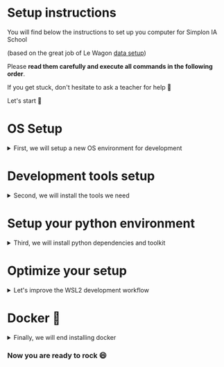 # Setup instructions

You will find below the instructions to set up you computer for Simplon IA School 

(based on the great job of Le Wagon [data setup](https://github.com/lewagon/data-setup/blob/master/WINDOWS.md)) 

Please **read them carefully and execute all commands in the following order**. 

If you get stuck, don't hesitate to ask a teacher for help :raising_hand:

Let's start :rocket:

<!---------------------------------------------------->
# OS Setup
<!---------------------------------------------------->

<details> 
  <summary>First, we will setup a new OS environment for development </summary>


## GitHub account

First, you will need a GitHub account. 

Have you signed up to GitHub? If not, [do it right away](https://github.com/join).

<!---------------------------------------------------->
## Windows version
<!---------------------------------------------------->

Now, we need to check that the Windows version installed on your computer is compatible with this setup instructions.

### Windows 10 or Windows 11

<details> 
  <summary>Check your Windows version</summary>

To be able to set up your computer, you need to have **Windows 10 or Windows 11** installed.

To check your Windows version:
- Press `Windows` + `R`
- Type  `winver`
- Press `Enter`

:heavy_check_mark: If the first words of this window are **Windows 10 or Windows 11** you're good to go :+1:

:x: If not, you cannot proceed with this setup. You have to upgrade to Windows 10 first :point_down:

<details>
  <summary> (Only to fix the problem) Upgrade to Windows 10</summary>

  - Download Windows 10 from [Microsoft](https://www.microsoft.com/software-download/windows10ISO)
  - Install it. It should take roughly an hour, but this depends on your computer.
  - When the installation is over, execute the commands above :point_up: to check that you now have **Windows 10**.
</details>

:warning: **If you have Windows 10 installed, you don't need to upgrade to Windows 11 to proceed with this setup**.

:information_source: [Windows 11 upgrade is rolling out now](https://www.microsoft.com/en-us/windows/get-windows-11), which means it may or may not be available for your computer just yet.

</details> 

### Latest updates

<details> 
  <summary>Check you have last updates</summary>

Once you're sure that you're using Windows 10 or 11, you need to install all the latest updates.

Open Windows Update:
- Press `Windows` + `R`
- Type  `ms-settings:windowsupdate`
- Press `Enter`
- Click on `Check updates`

:heavy_check_mark: If you see a green check mark and the message "You're up to date", you're good to go :+1:

:warning: If you have a red exclamation mark and the message "Update available", please install them and repeat the process until it says that you are up to date :loop:

:x: If you have an error message about Windows not being able to apply updates, please **contact a teacher**.

<details>
  <summary> (Only to fix the problem) Activate Windows Update Service to fix Updates</summary>

  Some antiviruses and pieces of software deactivate the Update service we need, resulting in the error you see. Let's fix that!
  - Press `Windows` + `R`
  - Type  `services.msc`
  - Press `Enter`
  - Double Click `Windows Update Service`
  - Set its `Startup` to `Automatic`
  - Click on `Start`
  - Click on `Ok`
  Then let's try updates again!
</details>


</details> 


### Minimum version

<details> 
  <summary>Check the release version</summary>

Some of the tools we need to install have been release with the `1903` version **or above** of Windows 10 so we need to make sure you have at least this one.

- Press `Windows` + `R`
- Type  `winver`
- Press `Enter`

Check the **Version number**:

:heavy_check_mark: If it says at least `1903`, you are good to go :+1:

:x: If it is below `1903`, please **contact a teacher**.

</details> 

<!---------------------------------------------------->
## Virtualization
<!---------------------------------------------------->

We need to ensure that the Virtualization options are enabled in the BIOS of your computer.

<details> 
  <summary>Steps </summary>

For many computers, this is already the case. Let's check:
- Press `Windows` + `R`
- Type  `taskmgr`
- Press `Enter`
- Click on the `Performance` tab
- Click on `CPU`

![Windows task manager](https://github.com/lewagon/setup/blob/master/images/windows_task_manager.png)
  


:heavy_check_mark: If you see "Virtualization: Enabled", you're good to go :+1:

:x: If the line is missing or if the virtualization is disabled, please **contact a teacher before trying to activate the Virtualization**

<details>
  <summary>(Only to fix the problem) Activate Virtualization</summary>

  We need to access the BIOS / UEFI of the computer to activate it.
  - Press `Windows + R`
  - Type  `shutdown.exe /r /o /t 1`
  - Press `Enter`
  - Wait for the computer to shutdown
  - Click on `Troubleshoot`
  - Click on `Advanced Options`
  - Click on `UEFI Firmware Settings`
  - Click on `Restart`

  You need to activate the virtualization option for your processor here:
  - Most of the time, in the advanced settings, the CPU settings, or the Northbridge settings
  - The option can be called differently according to your computer:
      - Intel: `Intel VT-x`, `Intel Virtualization Technology`, `Virtualization Extensions`, `Vanderpool`...
      - AMD: `SVM Mode` or `AMD-V`
  - Save the changes after activation and reboot the computer through the appropriate option
</details>



<details>
  <summary>(Only to fix the problem) Please, check again if  Virtualization options are enabled</summary>
  
  - Press `Windows` + `R`
  - Type  `taskmgr`
  - Press `Enter`
  - Click on the `Performance` tab
  - Click on `CPU`
</details>


</details> 

<!---------------------------------------------------->
## Windows Subsystem for Linux (WSL)
<!---------------------------------------------------->

WSL is the development environment we are using to run Ubuntu. You can learn more about WSL [here](https://docs.microsoft.com/en-us/windows/wsl/faq).

:information_source: The following instructions depend on your version of Windows. Please execute only the instructions corresponding to your version :point_down:



### Windows 11
<details>
  <summary> If you have Windows 11, follow these steps to install WSL </summary>

If you are running Windows 11, we will install WSL 2 and Ubuntu in one command through the Windows Terminal.

:warning: In the following instruction, please be aware of the `Ctrl` + `Shift` + `Enter` key stroke to execute **Windows Terminal** with administrator privileges instead of just clicking on `Ok`or pressing `Enter`.

- Press `Windows` + `R`
- Type  `wt`
- Press **`Ctrl` + `Shift` + `Enter`**

:warning: You may have to accept the UAC confirmation about the privilege elevation.

A blue terminal window will appear:
- Copy the following command (`Ctrl` + `C`)
- Paste it into the terminal window (`Ctrl` + `V` or by right-clicking in the window)
- Run it by pressing `Enter`

```powershell
wsl --install
```

:heavy_check_mark: If the command ran without any error, please restart your computer and continue below :+1:

:x: If you encounter an error message (or if you see some text in red in the window), please **contact a teacher**

</details>  
  

### Windows 10

<details>
  <summary> If you have Windows 10, follow these steps to install WSL </summary>

#### Install WSL 1

<details> 
  <summary>We will first install WSL 1 through the PowerShell Terminal (Steps) </summary>
  

:warning: In the following instruction, please be aware of the `Ctrl` + `Shift` + `Enter` key stroke to execute **Windows PowerShell** with administrator privileges instead of just clicking on `Ok`or pressing `Enter`.

- Press `Windows` + `R`
- Type  `powershell`
- Press **`Ctrl` + `Shift` + `Enter`**

:warning: You may have to accept the UAC confirmation about the privilege elevation.

A blue terminal window will appear:
- Copy the following commands one by one (`Ctrl` + `C`)
- Paste them into the PowerShell window (`Ctrl` + `V` or by right-clicking in the window)
- Run them by pressing `Enter`

```powershell
Enable-WindowsOptionalFeature -Online -FeatureName Microsoft-Windows-Subsystem-Linux
```

```powershell
dism.exe /online /enable-feature /featurename:Microsoft-Windows-Subsystem-Linux /all /norestart
```

```powershell
dism.exe /online /enable-feature /featurename:VirtualMachinePlatform /all /norestart
```

:heavy_check_mark: If all three commands ran without any error, please restart your computer and continue below :+1:

:x: If you encounter an error message (or if you see some text in red in the window), please **contact a teacher**

</details>    
  
#### Upgrade to WSL 2

  
<details> 
  <summary>we will then upgrade WSL to version 2 (Steps) </summary>  
  

Once your computer has restarted, we need to download the WSL2 installer.

- Go to the [download page](https://aka.ms/wsl2kernel)
- Download "WSL2 Linux kernel update package"
- Open the file you've just downloaded
- Click `Next`
- Click `Finish`

![Update WSL from version 1 to 2](https://github.com/lewagon/setup/blob/master/images/windows_update_wsl.png)

:heavy_check_mark: If didn't encounter any error message, you're good to go :+1:

:x: If you encounter the error "This update only applies to machines with the Windows Subsystem for Linux", **right click** on the program and select `uninstall`; you shall be able to install it normally this time.


</details>  

  
#### Make WSL 2 the default Windows Subsystem for Linux


<details> 
  <summary>Finally, we will set WSL default version to 2 (steps).</summary>


Now that WSL 2 is installed, let's make it the default version:
- Press `Windows` + `R`
- Type  `cmd`
- Press `Enter`

In the window which appears, type:

```bash
wsl --set-default-version 2
```

:heavy_check_mark: If you see "The operation completed successfully", you can close this terminal and continue to follow the instructions below :+1:

:x: If the message you get is about Virtualization, please **contact a teacher**

<details>
  <summary>(Only if you have the problem) Enable Virtual Machine Platform Windows feature</summary>

  Follow the steps described [here](https://www.configserverfirewall.com/windows-10/please-enable-the-virtual-machine-platform-windows-feature-and-ensure-virtualization-is-enabled-in-the-bios/#:~:text=To%20enable%20WSL%202,%20Open,Windows%20feature%20on%20or%20off.&text=Ensure%20that%20the%20Virtual%20Machine,Windows%20will%20enable%20WSL%202) until you enable <strong>Virtual Machine Platform</strong> and <strong>Windows Subsystem for Linux</strong>
</details>

<details>
  <summary>(Only if you have the problem) Enable Hyper-V Windows feature</summary>

  Follow the steps described [here](https://winaero.com/enable-use-hyper-v-windows-10/) until you enable the group <strong>Hyper-V</strong>

  :information_source: If you are running Windows 10 **Home edition**, Hyper-V feature is not available for your operating system. It's non-blocking and you can still continue to follow the instructions below :ok_hand:
</details>

</details>

</details>  


<!---------------------------------------------------->
## Ubuntu
<!---------------------------------------------------->

Please Read carefully all the steps before executing them, in some cases there are some warnings to consider later in the text

### Installation

<details> 
  <summary>
  steps 
  </summary>

:information_source: The following instructions depend on your version of Windows. Please execute only the instructions corresponding to your version :point_down:

#### Windows 11

<details>
  <summary> If you have Windows 11, follow these instructions </summary>

If you are running Windows 11, after restarting you computer, you should see a terminal window saying WSL is resuming the Ubuntu installation process. When it's done, Ubuntu will be launched.

</details>

#### Windows 10

<details>
  <summary> If you have Windows 10, follow these instructions </summary>

If you are running Windows 10, let's install Ubuntu throught the Microsoft Store:

- Click on `Start`
- Type  `Microsoft Store`
- Click on `Microsoft Store` in the list
- Search for `Ubuntu` in the search bar
- **Select version without any number, just plain "Ubuntu"**
- Click on `Install`

:warning: Don't install **Ubuntu 18.04 LTS** nor **Ubuntu 20.04**!

<details>
  <summary> (Only to fix the problem) Uninstall wrong versions of Ubuntu</summary>

  To uninstall a wrong version of Ubuntu, you just have to go to the Installed Program List of Windows 10:
  - Press `Windows` + `R`
  - Type  `ms-settings:appsfeatures`
  - Press `Enter`

  Find the software to uninstall and click on the uninstall button.
</details>

Once the installation is finished, the `Install` button becomes a `Launch` button: click on it.

</details> 
</details> 


### First launch

<details> 
  <summary>steps</summary>

At first launch, you will be asked some information:
- Choose a **username**:
    - one word
    - lowercase
    - no special characters
    - for example: `lewagon` or your `firstname`
- Choose a **password**
- Confirm your password

:warning: When you type your password, nothing will show up on the screen, **that's normal**. This is a security feature to mask not only your password as a whole but also its length. Just type your password and when you're done, press `Enter`.

:warning: Wait to the end of the installation. Sometimes, during the ubuntu installation, it propose to change to powershell, **Do not change to powershell**, wait until the installation is finished, it will switch automatically.

You can close the Ubuntu window now that it is installed on your computer.


</details> 



### Check the WSL version of Ubuntu

<details> 
  <summary>steps</summary>

- Press `Windows` + `R`
- Type  `cmd`
- Press `Enter`

Type the following command:

```bash
wsl -l -v
```

:heavy_check_mark: If the version of Ubuntu WSL is 2, you are good to go :+1:

:x: If the version of Ubuntu WSL is 1, we will need to convert it to version 2.

<details>
  <summary>(Only to fix the problem) Convert Ubuntu WSL V1 to V2</summary>

  In the Command Prompt window, type:

  ```bash
  wsl --set-version Ubuntu 2
  ```

  :heavy_check_mark: After a few seconds, you should get the following message: `The conversion is complete`.

  :x: If it does not work, we need to be sure that Ubuntu files are not compressed.
</details>

<details>
  <summary>(Only to fix the problem) Check for Uncompressed Files</summary>

  - Press `Windows` + `R`
  - Type  `%localappdata%\Packages`
  - Press `Enter`
  - Open the folder named `CanonicalGroupLimited.UbuntuonWindows...`
  - Right Click on the `LocalState` folder
  - Click on `Properties`
  - Click on `Advanced`
  - Make sure that the option `Compress content` is **not** ticked, then click on `Ok`.

  Apply changes to this folder only and try to convert the Ubuntu WSL version again.

  :x: If the conversion still does not work, please **contact a teacher**.
</details>

You can now close this terminal window.

</details> 

Run Ubuntu again and check that the username appears in the terminal. If root appears instead of the username, you have to redo the installation properly


</details>  

<!---------------------------------------------------->
<!---------------------------------------------------->
# Development tools setup
<!---------------------------------------------------->
<!---------------------------------------------------->

<details> 
  <summary>Second, we will install the tools we need</summary>
  

## Be sure to have a correct browser

<details> 
  <summary>Install the Google Chrome browser </summary>


if you haven't got it already and set it as a __default browser__.

Follow the steps for your system from this link :point_right: [Install Google Chrome](https://support.google.com/chrome/answer/95346?co=GENIE.Platform%3DDesktop&hl=en-GB)

__Why Chrome?__

We recommend to use it as your default browser as it's most compatible with testing or running your code, as well as working with Cloud Platforms (GCP, AWS or Azure). Another alternative is Firefox, however we don't recommend using other tools like Opera, Internet Explorer or Safari.


</details> 

<!---------------------------------------------------->
## Visual Studio Code
<!---------------------------------------------------->

<details> 
  <summary>Install an IDE to develop with python </summary>


### Installation

<details> 
  <summary>
  Let's install Visual Studio Codetext editor.
  </summary>


Documentation [Visual Studio Code](https://code.visualstudio.com)

- Go to [Visual Studio Code download page](https://code.visualstudio.com/download).
- Click on "Windows" button
- Open the file you have just downloaded.
- Install it with few options:

<img src="images/windows_vscode_installation.png" alt="drawing" width="600"/>

<!--
![VS Code installation options](https://github.com/lewagon/setup/blob/master/images/windows_vscode_installation.png)
---->



When the installation is finished, launch VS Code.

</details> 

### Connecting VS Code to Ubuntu

<details> 
  <summary>instal remote WSL</summary>


To make VS Code interact properly with Ubuntu, let's install the [Remote - WSL](https://marketplace.visualstudio.com/items?itemName=ms-vscode-remote.remote-wsl) VS Code extension.

Open your **Ubuntu terminal**.

Copy-paste the following commands in the terminal:

```bash
code --install-extension ms-vscode-remote.remote-wsl
```

Then open VS Code from your terminal:

```bash
code .
```

:heavy_check_mark: If you see `WSL: Ubuntu` in a green box in the bottom left corner of the VS Code window, you're good to go :+1:


<img src="images/windows_remote_wsl.png" alt="drawing" width="800"/>

<!--
![WSL Ubuntu Remote](https://github.com/lewagon/setup/blob/master/images/windows_remote_wsl.png)
---->

:x: Otherwise, please **contact a teacher**

</details> 

</details> 


<!---------------------------------------------------->
## Windows Terminal
<!---------------------------------------------------->

<details> 
  <summary>Let's install a correct terminal for WSL2</summary>

### Installation

<details> 
  <summary>
  :information_source: The following instructions depend on your version of Windows.
  </summary>

<br>
If you are running Windows 11, the Windows Terminal is already installed and you can proceed to the next section :point_down:

If you are running Windows 10, let's install Windows Terminal, a real modern terminal:

<details> 
  <summary> steps
  </summary>

- Click on `Start`
- Type  `Microsoft Store`
- Click on `Microsoft Store` in the list
- Search for `Windows Terminal` in the search bar
- **Select Windows Terminal"**
- Click on `Install`

:warning: DO NOT install **Windows Terminal Preview**, just **Windows Terminal**!

<details>
  <summary> (If you find problems) Uninstall wrong version of Windows Terminal</summary>

  To uninstall a wrong version of Windows Terminal, you just have to go to the Installed Program List of Windows 10:

  - Press `Windows` + `R`
  - Type  `ms-settings:appsfeatures`
  - Press `Enter`

  Find the software to uninstall and click on the uninstall button.
</details>

Once the installation is finished, the `Install` button becomes a `Launch` button: click on it.
</details> 
</details> 

### Ubuntu as the default terminal

<details> 
  <summary>
  Let's make Ubuntu the default terminal of your Windows Terminal application.
  </summary>



Press `Ctrl` + `,`

It should open the terminal settings:

<img src="images/windows_terminal_settings.png" alt="drawing" width="600"/>

<!--
![Windows Terminal Settings](https://github.com/lewagon/setup/blob/master/images/windows_terminal_settings.png)
---->



- Change the default profile to "Ubuntu"
- Click on "Save"
- Click on "Open JSON file"

We have circle in red the part you will change:

<img src="images/windows_terminal_settings_json.png" alt="drawing" width="600"/>

<!--
![Windows Terminal JSON settings file](https://github.com/lewagon/setup/blob/master/images/windows_terminal_settings_json.png)
---->



First, let's ask Ubuntu to start directly inside your Ubuntu Home Directory instead of the Windows one:
- Locate the `"name": "Ubuntu",`
- Add the following line after it:

```bash
"commandline": "wsl.exe ~",
```

:warning: Do not forget the comma at the end of the line!

Then, let's disable warning for copy-pasting commands between Windows and Ubuntu:
- Locate the line `"defaultProfile": "{2c4de342-...}"`
- Add the following line after it:

```bash
"multiLinePasteWarning": false,
```

:warning: Do not forget the comma at the end of the line!

You can save these changes by pressing `Ctrl` + `S`

:heavy_check_mark: Your **Windows Terminal** is now setup :+1:

This terminal has tabs: you can choose to open a new terminal tab by clicking on the **+** next to the current one.

**From now on, every time we will refer to the terminal or the console it will be this one.** DO NOT use any other terminal anymore.

</details> 

</details> 

<!---------------------------------------------------->
## VS Code Extensions
<!---------------------------------------------------->

<details> 
  <summary>
  Now, let's setup  VS code to develop in python
  </summary>

### Installation

<details> 
  <summary>
  Let's install some useful extensions to VS Code.
  </summary>



```bash
code --install-extension ms-vscode.sublime-keybindings
code --install-extension emmanuelbeziat.vscode-great-icons
code --install-extension MS-vsliveshare.vsliveshare
code --install-extension ms-python.python
code --install-extension KevinRose.vsc-python-indent
code --install-extension ms-python.vscode-pylance
code --install-extension ms-toolsai.jupyter
```

Here is a list of the extensions you are installing:
- [Sublime Text Keymap and Settings Importer](https://marketplace.visualstudio.com/items?itemName=ms-vscode.sublime-keybindings)
- [VSCode Great Icons](https://marketplace.visualstudio.com/items?itemName=emmanuelbeziat.vscode-great-icons)
- [Live Share](https://marketplace.visualstudio.com/items?itemName=MS-vsliveshare.vsliveshare)
- [Python](https://marketplace.visualstudio.com/items?itemName=ms-python.python)
- [Python Indent](https://marketplace.visualstudio.com/items?itemName=KevinRose.vsc-python-indent)
- [Pylance](https://marketplace.visualstudio.com/items?itemName=ms-python.vscode-pylance)
- [Jupyter](https://marketplace.visualstudio.com/items?itemName=ms-toolsai.jupyter)

</details> 

### Live Share configuration

<details> 
  <summary>
  Setup the live share for remote debugging
  </summary>

[Visual Studio Live Share](https://visualstudio.microsoft.com/services/live-share/) is a VS Code extension which allows you to share the code in your text editor for debugging and pair-programming: let's set it up!

Launch VS Code from your terminal by typing `code` and pressing `Enter`.

Click on the little arrow at the bottom of the left bar :point_down:

<img src="images/vscode_live_share.png" alt="drawing" width="600"/>

<!--
![VS Code Live Share](https://github.com/lewagon/setup/blob/master/images/vscode_live_share.png)
---->


- Click on the "Share" button, then on "GitHub (Sign in using GitHub account)".
- A popup appears asking you to sign in with GitHub: click on "Allow".
- You are redirected to a GitHub page in you browser asking you to authorize Visual Studio Code: click on "Continue" then "Authorize github".
- VS Code may display additional pop-ups: close them by clicking "OK".

That's it, you're good to go!

</details> 

</details> 

<!---------------------------------------------------->
## Command line tools
<!---------------------------------------------------->

<details> 
  <summary>
  Setup your terminal with a friendly shell configuration
  </summary>

### Zsh & Git

<details> 
  <summary>
  Let's setup Zsh shell environment
  </summary>

Instead of using the default `bash` [shell](https://en.wikipedia.org/wiki/Shell_(computing)), we will use `zsh`.

We will also use [`git`](https://git-scm.com/), a command line software used for version control.

Let's install them, along with other useful tools:
- Open an **Ubuntu terminal**
- Copy and paste the following commands:

```bash
sudo apt update
sudo apt install -y curl git imagemagick jq unzip vim zsh
```

These commands will ask for your password: type it in.

:warning: When you type your password, nothing will show up on the screen, **that's normal**. This is a security feature to mask not only your password as a whole but also its length. Just type in your password and when you're done, press `Enter`.

</details> 

### GitHub CLI installation

<details> 
  <summary>
  Let's now install GitHub official CLI (Command Line Interface). 
  </summary>


It's a software used to interact with your GitHub account via the command line (Documentation [GitHub official CLI](https://cli.github.com) ).

In your terminal, copy-paste the following commands and type in your password if asked:

```bash
curl -fsSL https://cli.github.com/packages/githubcli-archive-keyring.gpg | sudo dd of=/usr/share/keyrings/githubcli-archive-keyring.gpg
echo "deb [arch=$(dpkg --print-architecture) signed-by=/usr/share/keyrings/githubcli-archive-keyring.gpg] https://cli.github.com/packages stable main" | sudo tee /etc/apt/sources.list.d/github-cli.list > /dev/null
sudo apt update
sudo apt install -y gh
```

To check that `gh` has been successfully installed on your machine, you can run:

```bash
gh --version
```

:heavy_check_mark: If you see `gh version X.Y.Z (YYYY-MM-DD)`, you're good to go :+1:

:x: Otherwise, please **contact a teacher**

</details> 

</details> 



<!---------------------------------------------------->
## Oh-my-zsh
<!---------------------------------------------------->

<details> 
  <summary>
  Let's install the `zsh` plugin.
  </summary>

Documentation [Oh My Zsh](https://ohmyz.sh/)

In a terminal execute the following command:

```bash
sh -c "$(curl -fsSL https://raw.github.com/ohmyzsh/ohmyzsh/master/tools/install.sh)"
```

If asked "Do you want to change your default shell to zsh?", press `Y`

At the end your terminal should look like this:

<img src="images/oh_my_zsh.png" alt="drawing" width="600"/>

<!--
![Ubuntu terminal with OhMyZsh](https://github.com/lewagon/setup/blob/master/images/oh_my_zsh.png)
---->



:heavy_check_mark: If it does, you can continue :+1:

:x: Otherwise, please **ask for a teacher**

</details> 


<!---------------------------------------------------->
## GitHub CLI
<!---------------------------------------------------->

<details> 
  <summary>
  Install and setup the GitHub CLI 
  </summary>



CLI is the acronym of [Command-line Interface](https://en.wikipedia.org/wiki/Command-line_interface).

In this section, we will use [GitHub CLI](https://cli.github.com/) to interact with GitHub directly from the terminal.

It should already be installed on your computer from the previous commands.

First in order to **login**, copy-paste the following command in your terminal:

:warning: **DO NOT edit the `email`**

```bash
gh auth login -s 'user:email' -w
```

gh will ask you few questions:

`What is your preferred protocol for Git operations?` With the arrows, choose `SSH` and press `Enter`. SSH is a protocol to log in using SSH keys instead of the well known username/password pair.

`Generate a new SSH key to add to your GitHub account?` Press `Enter` to ask gh to generate the SSH keys for you.

If you already have SSH keys, you will see instead `Upload your SSH public key to your GitHub account?` With the arrows, select your public key file path and press `Enter`.

`Enter a passphrase for your new SSH key (Optional)`. Type something you want and that you'll remember. It's a password to protect your private key stored on your hard drive. Then press `Enter`.

:warning: When you type your passphrase, nothing will show up on the screen, **that's normal**. This is a security feature to mask not only your passphrase as a whole but also its length. Just type your passphrase and when you're done, press `Enter`.

You will then get the following output:

```bash
! First copy your one-time code: 0EF9-D015
- Press Enter to open github.com in your browser...
```

Select and copy the code (`0EF9-D015` in the example), then press `Enter`.

Your browser will open and ask you to authorize GitHub CLI to use your GitHub account. Accept and wait a bit.

Come back to the terminal, press `Enter` again, and that's it.

To check that you are properly connected, type:

```bash
gh auth status
```

:heavy_check_mark: If you get `Logged in to github.com as <YOUR USERNAME> `, then all good :+1:

:x: If not, **contact a teacher**.

</details> 

<!---------------------------------------------------->
## Azure Cloud CLI
<!---------------------------------------------------->

<details>
    <summary>
        <strong>Let's install azure CLI in your terminal</strong>
    </summary>

Install the `az` (azure) CLI to communicate with (Azure Cloud Platform)[https://azure.microsoft.com/] through your terminal. 

We will follow the linux installation of Azure CLI with apt (link)[https://docs.microsoft.com/fr-fr/cli/azure/install-azure-cli-linux?pivots=apt]. 


- Get the libraries and dependencies

```bash
sudo apt-get update
sudo apt-get install ca-certificates curl apt-transport-https lsb-release gnupg
```

- Download and install microsoft key

```bash
curl -sL https://packages.microsoft.com/keys/microsoft.asc |
    gpg --dearmor |
    sudo tee /etc/apt/trusted.gpg.d/microsoft.gpg > /dev/null
```

- Add the Azure CLI software repository:

```bash
AZ_REPO=$(lsb_release -cs)
echo "deb [arch=amd64] https://packages.microsoft.com/repos/azure-cli/ $AZ_REPO main" |
    sudo tee /etc/apt/sources.list.d/azure-cli.list
```

- Update repository and install the azure-cli package

```bash
sudo apt-get update
sudo apt-get install azure-cli
```

- Try to update the CLI and log to your "Simplon" account

```bash
az upgrade
az login
```

- Now you should be connected with your accoung created by simplon to use the credits. Try the following code (you should find True as answer)

```bash
 az group exists --name ARA_P15_Lyon
```



If you want to know more, 👉 [Go to the Install documentation](https://docs.microsoft.com/fr-fr/cli/azure/install-azure-cli)

</details>
  
<!---------------------------------------------------->
## Dotfiles
<!---------------------------------------------------->

<details>
    <summary>
        <strong>Let's configure your terminal shell</strong>
    </summary>

Hackers love to refine and polish their shell and tools. We'll start with a great default configuration provided by [Le Wagon](http://github.com/lewagon/dotfiles), stored on GitHub. As your configuration is personal, you need your own repository storing it, so you first need to fork it to your GitHub account.

:arrow_right: [Click here to **fork**](https://github.com/lewagon/dotfiles/fork) the `lewagon/dotfiles` repository to your account (you'll need to click again on your picture to confirm _where_ you do the fork).

Forking means that it will create a new repo in your GitHub account, identical to the original one. You'll have a new repository on your GitHub account, `your_github_username/dotfiles`. We need to fork because each of you will need to put specific information (e.g. your name) in those
files.


Open your terminal and run the following command:

```bash
export GITHUB_USERNAME=`gh api user | jq -r '.login'`
echo $GITHUB_USERNAME
```

You should see your GitHub username printed. If it's not the case, **stop here** and ask for help.
There seems to be a problem with the previous step (`gh auth`).

Time to fork the repo and clone it on your laptop:

```bash
mkdir -p ~/code/$GITHUB_USERNAME && cd $_
gh repo fork lewagon/dotfiles --clone
```

Run the `dotfiles` installer.

```bash
cd ~/code/$GITHUB_USERNAME/dotfiles && zsh install.sh
```

Check the emails registered with your GitHub Account. You'll need to pick one
at the next step:

```bash
gh api user/emails | jq -r '.[].email'
```

Run the git installer:

```bash
cd ~/code/$GITHUB_USERNAME/dotfiles && zsh git_setup.sh
```

:point_up: This will **prompt** you for your name (`FirstName LastName`) and your email. Be careful
you **need** to put one of the email listed above thanks to the previous `gh api ...` command. If you
don't do that, Kitt won't be able to track your progress.

Please now **quit** all your opened terminal windows.
</details>


<!---------------------------------------------------->
## Disable SSH passphrase prompt
<!---------------------------------------------------->

<details>
    <summary>
        <strong>optimize remote logins</strong>
    </summary>

You don't want to be asked for your passphrase every time you communicate with a distant repository. So, you need to add the plugin `ssh-agent` to `oh my zsh`:

First, open the `.zshrc` file:

```bash
code ~/.zshrc
```

Then:
- Spot the line starting with `plugins=`
- Add `pyenv ssh-agent` at the end of the plugins list

The list should look like:

```bash
plugins=(gitfast last-working-dir common-aliases zsh-syntax-highlighting history-substring-search pyenv ssh-agent)
```

:heavy_check_mark: Save the `.zshrc` file with `Ctrl` + `S` and close your text editor.


</details>  

</details>


<!---------------------------------------------------->
<!---------------------------------------------------->
# Setup your python environment
<!---------------------------------------------------->
<!---------------------------------------------------->

<details> 
  <summary>Third, we will install python dependencies and toolkit</summary>
  

<!---------------------------------------------------->
## Installing Python (with [`pyenv`](https://github.com/pyenv/pyenv))
<!---------------------------------------------------->

<details> 
  <summary>
  Install main dependencies to work with python in a virtual framework
  </summary>


Ubuntu comes with an outdated version of Python that we don't want to use. You might already have installed Anaconda or something else to tinker with Python and Data Science packages. All of this does not really matter as we are going to do a professional setup of Python where you'll be able to switch which version you want to use whenever you type `python` in the terminal.

First let's install `pyenv` with the following Terminal command:

```bash
git clone https://github.com/pyenv/pyenv.git ~/.pyenv
exec zsh
```

Ignore the `pyenv: no such command 'virtualenv-init' for now`.

Let's install some [dependencies](https://github.com/pyenv/pyenv/wiki/common-build-problems#prerequisites) needed to build Python from `pyenv`:

```bash
sudo apt-get update; sudo apt-get install make build-essential libssl-dev zlib1g-dev \
libbz2-dev libreadline-dev libsqlite3-dev wget curl llvm \
libncursesw5-dev xz-utils tk-dev libxml2-dev libxmlsec1-dev libffi-dev liblzma-dev \
python3-dev
```

Let's install the [latest stable version of Python](https://www.python.org/doc/versions/) supported by simplon program:

```bash
pyenv install 3.8.12
```

This command might take a while, this is perfectly normal. Don't hesitate to help other students seated next to you!

OK once this command is complete, we are going to tell the system to use this version of Python **by default**. This is done with:

```bash
pyenv global 3.8.12
exec zsh
```

To check if this worked, run `python --version`. If you see `3.8.12`, perfect! If not, ask a the teacher to help you debug the problem thanks to `pyenv versions` and `type -a python` (`python` should be using the `.pyenv/shims` version first).

</details> 

<!---------------------------------------------------->
## Python Virtual Environment
<!---------------------------------------------------->

<details> 
  <summary>
  Create a new python virtual environment
  </summary>

Before we start installing relevant Python packages, we will isolate the setup for the Bootcamp into a **dedicated** virtual environment. We will use a `pyenv` plugin called [`pyenv-virtualenv`](https://github.com/pyenv/pyenv-virtualenv).

First let's install this plugin:

```bash
git clone https://github.com/pyenv/pyenv-virtualenv.git $(pyenv root)/plugins/pyenv-virtualenv
exec zsh
```

Let's create the virtual environment we are going to use during the whole bootcamp:

```bash
pyenv virtualenv 3.8.12 simplon
```

Let's now set the virtual environment with:

```bash
pyenv global simplon
```

Great! Anytime we'll install Python package, we'll do it in that environment.

</details> 

<!---------------------------------------------------->
## Python packages
<!---------------------------------------------------->
<details> 
  <summary>
  Install the python packages on the new virtual environment
  </summary>

Now that we have a pristine `simplon` virtual environment, it's time to install some packages in it.

First, let's upgrade `pip`, the tool to install Python Packages from [pypi.org](https://pypi.org). In the latest terminal where the virtualenv `simplon` is activated, run:

```bash
pip install --upgrade pip
```

Then let's install the main packages to do data science :

``` bash
pip install -r https://raw.githubusercontent.com/lewagon/data-setup/master/specs/releases/linux.txt
```

</details> 


<!---------------------------------------------------->
## Configuring Jupyter Notebook to open in your browser
<!---------------------------------------------------->
<details> 
  <summary>
  Let's generate the configuration file for <b>Jupyter Notebook</b>...
  </summary>



``` bash
jupyter notebook --generate-config
```

⚠️ Please copy the path returned by the previous command.

We will now edit the generated Jupyter configuration file:

``` bash
code $HOME/.jupyter/jupyter_notebook_config.py
```

Locate the following line in the configuration file:

``` python
# c.NotebookApp.use_redirect_file = True
```

And replace it with this one:

``` python
c.NotebookApp.use_redirect_file = False
```

Let's try to run Jupyter:

``` bash
jupyter notebook
```

This command should have opened a Jupyter page in your browser:


<!--
![](images/wsl_jupyter_notebook.png)
---->
<img src="images/wsl_jupyter_notebook.png" alt="drawing" width="800"/>



If it is not the case, please call the teacher.

To stop the Jupyter server in the terminal, press `Ctrl` + `C`, enter y, then press Enter.

</details> 



<!---------------------------------------------------->
## `jupyter` notebook extensions
<!---------------------------------------------------->

<details> 
  <summary>We need to install some cool extensions</summary>

Pimp your `jupyter` notebooks with awesome extensions:

```bash
# install nbextensions
jupyter contrib nbextension install --user
jupyter nbextension enable toc2/main
jupyter nbextension enable collapsible_headings/main
jupyter nbextension enable spellchecker/main
jupyter nbextension enable code_prettify/code_prettify
```




### Custom CSS

<details> 
  <summary>Improve the jupyter style</summary>

Improve the display of the [`details` disclosure elements](https://developer.mozilla.org/en-US/docs/Web/HTML/Element/details) in your notebooks.

Open `custom/custom.css` in the config directory:
```bash
cd $(jupyter --config-dir)
mkdir -p custom
touch custom/custom.css
code custom/custom.css
```
Edit `custom.css` with:

```css
summary {
    cursor: pointer;
    display:list-item;
}
summary::marker {
    font-size: 1em;
}
```

You can close VS Code.

</details> 
</details> 

<!---------------------------------------------------->
## sanity check
<!---------------------------------------------------->

<details> 
  <summary>Then, let's check the whole setup</summary>

### `jupyter` check up

<details> 
  <summary>We have to check that jupyter works correctly</summary>

Let's reset your terminal:

```bash
exec zsh
```

Now, check you can launch a notebook server on your machine:

```bash
jupyter notebook
```

Your web browser should open on a `jupyter` window:

<!--
![jupyter.png](images/jupyter.png)
---->
<img src="images/jupyter.png" alt="drawing" width="800"/>


Click on `New`:

<!--
![jupyter_new.png](images/jupyter_new.png)
---->
<img src="images/jupyter_new.png" alt="drawing" width="800"/>


A tab should open on a new notebook:

<!--
![jupyter_notebook.png](images/jupyter_notebook.png)
---->
<img src="images/jupyter_notebook.png" alt="drawing" width="800"/>


</details> 

### `nbextensions` check up

<details> 
  <summary>Check the jupyter extensions</summary>

Perform a sanity check for `jupyter notebooks nbextensions`. Click on `Nbextensions`:

<!--
![jupyter_nbextensions.png](images/jupyter_nbextensions.png)
---->
<img src="images/jupyter_nbextensions.png" alt="drawing" width="800"/>


Untick _"disable configuration for nbextensions without explicit compatibility"_ then check that _at least_ all `nbextensions` circled in red are enabled:


<!--
![nbextensions.png](images/nbextensions.png)
---->
<img src="images/nbextensions.png" alt="drawing" width="800"/>


You can close your web browser then terminate the jupyter server with `CTRL` + `C`.

</details> 



### Python setup check up

<details> 
  <summary>Let's check your python setup</summary>

Check your Python version with the following commands (these are based on LeWagon checker code):

```bash
zsh -c "$(curl -fsSL https://raw.githubusercontent.com/lewagon/data-setup/master/checks/python_checker.sh)" 3.8.12
```

Run the following command to check if you successfully installed the required packages:
```bash
zsh -c "$(curl -fsSL https://raw.githubusercontent.com/lewagon/data-setup/master/checks/pip_check.sh)"
```

Now run the following command to check if you can load these packages:
```bash
python -c "$(curl -fsSL https://raw.githubusercontent.com/lewagon/data-setup/master/checks/pip_check.py)"
```

Make sure you can run Jupyter:

```bash
jupyter notebook
```

And open a `Python 3` notebook.

Make sure that you are running the correct python version in the notebook. Open a cell and run :
``` python
import sys; sys.version
```

Here you have it! A complete python virtual env with all the third-party packages you'll need for the whole bootcamp.

</details> 
</details>  
</details>  

<!---------------------------------------------------->
<!---------------------------------------------------->
# Optimize your setup
<!---------------------------------------------------->
<!---------------------------------------------------->


<details> 
  <summary>Let's improve the WSL2 development workflow </summary>


## Windows settings

<details> 
  <summary>Let's make easier to use WLS2 on Windows</summary>
  
  
### Exchange files between Windows and Ubuntu

We need an easy way to transfer files from Windows to Ubuntu and vice versa.

In order to do that, let's create shortcuts to Ubuntu directories in the Windows **File Explorer**:
- Open the Windows File Explorer (or use the shortcut `WIN` + `E`)
- In the Address Bar, enter `\\wsl$\` (or `\\wsl$\Ubuntu` if it does not work)
- You now have acces to the Ubuntu file system
- Dive into the Ubuntu file system in order to look for directories of interest
- Drag the desired folders into the Address Bar in order to create shortcuts


<img src="images/windows_ubuntu_file_system_shortcut.gif" alt="drawing" width="800"/>

<!--
![How to add a shortcut to Ubuntu file system on Windows](https://github.com/lewagon/setup/blob/master/images/windows_ubuntu_file_system_shortcut.gif)
---->

### Open the Windows File Explorer from the Ubuntu terminal

Another option to move files around is to open the Windows **File Explorer** from the Ubuntu terminal:
- Open an Ubuntu terminal
- Go to the directory you wish to explore
- Run the `explorer.exe .` command (alternatively, use `wslview .`)
- If you get an input output error message, run `wsl --shutdown` in a Windows PowerShell and reopen an Ubuntu terminal



<!--
![How to launch Windows Explorer from Ubuntu terminal](https://github.com/lewagon/setup/blob/master/images/windows_explorer_from_terminal.png)
---->

<img src="images/windows_explorer_from_terminal.png" alt="drawing" width="800"/>


### Find your way in the Ubuntu File System

You might want to figure out the exact location of a Windows directory in the Ubuntu file system, or the other way around.

In order to convert a Windows path to and from an Ubuntu path:
- Open an Ubuntu terminal
- Use the `wslpath "C:\Program Files"` command in order to translate a Windows path into an Ubuntu path
- Use the `wslpath -w "/home"` command in order to translate an Ubuntu path into a Windows path
- In particular, the `wslpath -w $(pwd)` command returns the Windows path of the current Ubuntu directory

<!--
![How to access a Windows path from Ubuntu terminal](https://github.com/lewagon/setup/blob/master/images/windows_path_from_terminal.png)
---->

<img src="images/windows_path_from_terminal.png" alt="drawing" width="800"/>

### Pin apps to your taskbar

You are going to use most of the apps you've installed today really often. Let's pin them to your taskbar so that they are just one click away!

To pin an app to your taskbar, launch the app, right-click on the icon in the taskbar to bring up the context menu and choose "Pin to taskbar".

<img src="images/windows_taskbar.png" alt="drawing" width="500"/>

<!--
![How to pin an app to the taskbar in Windows](https://github.com/lewagon/setup/blob/master/images/windows_taskbar.png)
---->

You must pin:
- Your terminal
- Your file explorer
- VS Code
- Your Internet browser
- Discord



</details>  
  
<!---------------------------------------------------->
## Visual C++ Redistributable
<!---------------------------------------------------->

Some Python packages require a compiler to function properly. 

<details> 
  <summary>Let's install one</summary>

[For x64 systems](https://aka.ms/vs/16/release/vc_redist.x64.exe)


[For x86 systems](https://aka.ms/vs/16/release/vc_redist.x86.exe)

If you're unsure about which system you're using please ask a teacher.


</details>  

</details>  
  
  
<!---------------------------------------------------->
<!---------------------------------------------------->
# Docker 🐋
<!---------------------------------------------------->
<!---------------------------------------------------->
  
<details> 
  <summary>Finally, we will end installing docker</summary>

  
Docker is an open platform for developing, shipping, and running applications.

_if you already have Docker installed on your machine please update with the latest version_
  

### Install Docker
  
<details> 
  <summary>Let's install the version for WSL2</summary>


Go to [Docker for WSL2](https://docs.docker.com/docker-for-windows/wsl/).

Download and install the Docker Desktop WSL 2 backend.

Once done, start Docker.

You should be able to run in a Ubuntu terminal:

```bash
docker run hello-world
```

The following message should print:

<img src="images/docker_hello.png" alt="drawing" width="500"/>


<!--
<img src="https://github.com/lewagon/data-setup/blob/master/images/docker_hello.png" alt="drawing" width="500"/>
---->

</details>  

</details>  
  


### Now you are ready to rock :smile:

